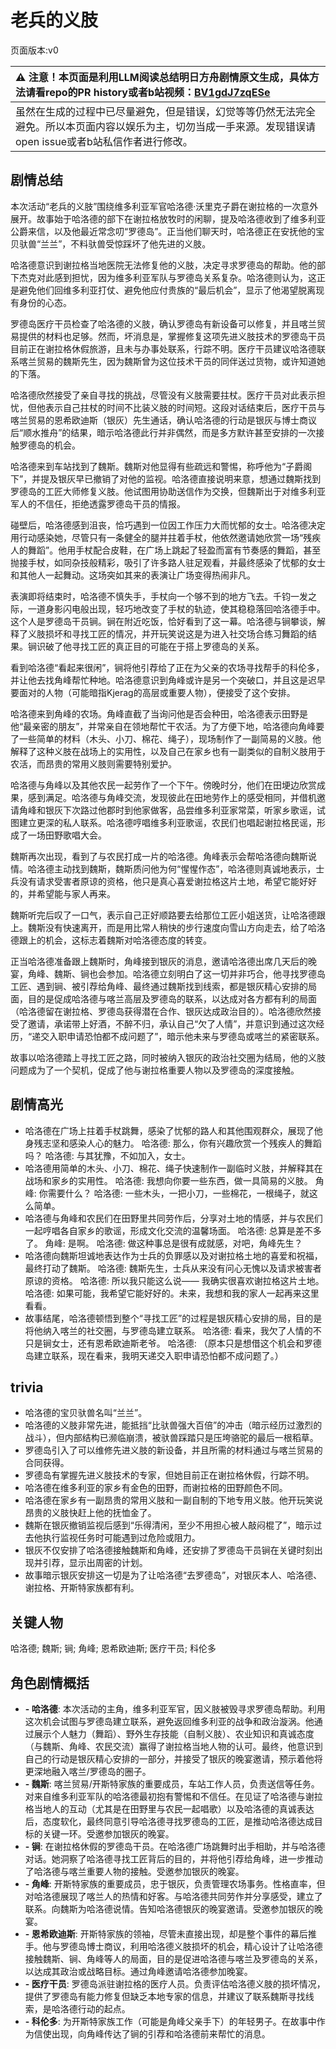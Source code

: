 # 老兵的义肢
页面版本:v0
 

| :warning: 注意！本页面是利用LLM阅读总结明日方舟剧情原文生成，具体方法请看repo的PR history或者b站视频：[BV1gdJ7zqESe](https://www.bilibili.com/video/BV1gdJ7zqESe/)         |
|:----------------------------|
| 虽然在生成的过程中已尽量避免，但是错误，幻觉等等仍然无法完全避免。所以本页面内容以娱乐为主，切勿当成一手来源。发现错误请open issue或者b站私信作者进行修改。|



## 剧情总结
本次活动“老兵的义肢”围绕维多利亚军官哈洛德·沃里克子爵在谢拉格的一次意外展开。故事始于哈洛德的部下在谢拉格放牧时的闲聊，提及哈洛德收到了维多利亚公爵来信，以及他最近常念叨“罗德岛”。正当他们聊天时，哈洛德正在安抚他的宝贝驮兽“兰兰”，不料驮兽受惊踩坏了他先进的义肢。

哈洛德意识到谢拉格当地医院无法修复他的义肢，决定寻求罗德岛的帮助。他的部下杰克对此感到担忧，因为维多利亚军队与罗德岛关系复杂。哈洛德则认为，这正是避免他们回维多利亚打仗、避免他应付贵族的“最后机会”，显示了他渴望脱离现有身份的心态。

罗德岛医疗干员检查了哈洛德的义肢，确认罗德岛有新设备可以修复，并且喀兰贸易提供的材料也足够。然而，坏消息是，掌握修复这项先进义肢技术的罗德岛干员目前正在谢拉格休假旅游，且未与办事处联系，行踪不明。医疗干员建议哈洛德联系喀兰贸易的魏斯先生，因为魏斯曾为这位技术干员的同伴送过货物，或许知道她的下落。

哈洛德欣然接受了亲自寻找的挑战，尽管没有义肢需要拄杖。医疗干员对此表示担忧，但他表示自己拄杖的时间不比装义肢的时间短。这段对话结束后，医疗干员与喀兰贸易的恩希欧迪斯（银灰）先生通话，确认哈洛德的行动是银灰与博士商议后“顺水推舟”的结果，暗示哈洛德此行并非偶然，而是多方默许甚至安排的一次接触罗德岛的机会。

哈洛德来到车站找到了魏斯。魏斯对他显得有些疏远和警惕，称呼他为“子爵阁下”，并提及银灰早已撤销了对他的监视。哈洛德直接说明来意，想通过魏斯找到罗德岛的工匠大师修复义肢。他试图用协助送信作为交换，但魏斯出于对维多利亚军人的不信任，拒绝透露罗德岛干员的情报。

碰壁后，哈洛德感到沮丧，恰巧遇到一位因工作压力大而忧郁的女士。哈洛德决定用行动感染她，尽管只有一条健全的腿并拄着手杖，他依然邀请她欣赏一场“残疾人的舞蹈”。他用手杖配合皮鞋，在广场上跳起了轻盈而富有节奏感的舞蹈，甚至抛接手杖，如同杂技般精彩，吸引了许多路人驻足观看，并最终感染了忧郁的女士和其他人一起舞动。这场突如其来的表演让广场变得热闹非凡。

表演即将结束时，哈洛德不慎失手，手杖向一个够不到的地方飞去。千钧一发之际，一道身影闪电般出现，轻巧地改变了手杖的轨迹，使其稳稳落回哈洛德手中。这个人是罗德岛干员锏。锏在附近吃饭，恰好看到了这一幕。哈洛德与锏攀谈，解释了义肢损坏和寻找工匠的情况，并开玩笑说这是为进入社交场合练习舞蹈的结果。锏识破了他寻找工匠的真正目的可能在于搭上罗德岛的关系。

看到哈洛德“看起来很闲”，锏将他引荐给了正在为父亲的农场寻找帮手的科伦多，并让他去找角峰帮忙种地。哈洛德意识到角峰或许是另一个突破口，并且这是迟早要面对的人物（可能暗指Kjerag的高层或重要人物），便接受了这个安排。

哈洛德来到角峰的农场。角峰直截了当询问他是否会种田，哈洛德表示田野是他“最亲密的朋友”，并常亲自在领地帮忙干农活。为了方便下地，哈洛德向角峰要了一些简单的材料（木头、小刀、棉花、绳子），现场制作了一副简易的义肢。他解释了这种义肢在战场上的实用性，以及自己在家乡也有一副类似的自制义肢用于农活，而昂贵的常用义肢则需要特别爱护。

哈洛德与角峰以及其他农民一起劳作了一个下午。傍晚时分，他们在田埂边欣赏成果，感到满足。哈洛德与角峰交流，发现彼此在田地劳作上的感受相同，并借机邀请角峰和银灰下次路过他郡时到他家做客，品尝维多利亚家常菜，听家乡歌谣，试图建立更深的私人联系。哈洛德哼唱维多利亚歌谣，农民们也唱起谢拉格民谣，形成了一场田野歌唱大会。

魏斯再次出现，看到了与农民打成一片的哈洛德。角峰表示会帮哈洛德向魏斯说情。哈洛德主动找到魏斯，魏斯质问他为何“惺惺作态”，哈洛德则真诚地表示，士兵没有请求受害者原谅的资格，他只是真心喜爱谢拉格这片土地，希望它能好好的，并希望能与家人再来。

魏斯听完后叹了一口气，表示自己正好顺路要去给那位工匠小姐送货，让哈洛德跟上。魏斯没有快速离开，而是用比常人稍快的步行速度向雪山方向走去，给了哈洛德跟上的机会，这标志着魏斯对哈洛德态度的转变。

正当哈洛德准备跟上魏斯时，角峰接到银灰的消息，邀请哈洛德出席几天后的晚宴，角峰、魏斯、锏也会参加。哈洛德立刻明白了这一切并非巧合，他寻找罗德岛工匠、遇到锏、被引荐给角峰、最终通过魏斯找到线索，都是银灰精心安排的局面，目的是促成哈洛德与喀兰高层及罗德岛的联系，以达成对各方都有利的局面（哈洛德留在谢拉格、罗德岛获得潜在合作、银灰达成政治目的）。哈洛德欣然接受了邀请，承诺带上好酒，不醉不归，承认自己“欠了人情”，并意识到通过这次经历，“递交入职申请恐怕都不成问题了”，暗示他未来与罗德岛或喀兰的紧密联系。

故事以哈洛德踏上寻找工匠之路，同时被纳入银灰的政治社交圈为结局，他的义肢问题成为了一个契机，促成了他与谢拉格重要人物以及罗德岛的深度接触。
## 剧情高光
- 哈洛德在广场上拄着手杖跳舞，感染了忧郁的路人和其他围观群众，展现了他身残志坚和感染人心的魅力。
  哈洛德: 那么，你有兴趣欣赏一个残疾人的舞蹈吗？
  哈洛德: 与其犹豫，不如加入，女士。
- 哈洛德用简单的木头、小刀、棉花、绳子快速制作一副临时义肢，并解释其在战场和家乡的实用性。
  哈洛德: 我想向你要一些东西，做一具简易的义肢。
  角峰: 你需要什么？
  哈洛德: 一些木头，一把小刀，一些棉花，一根绳子，就这么简单。
- 哈洛德与角峰和农民们在田野里共同劳作后，分享对土地的情感，并与农民们一起哼唱各自家乡的歌谣，形成文化交流的温馨场面。
  哈洛德: 总算是差不多了。
  角峰: 是啊。
  哈洛德: 做这种事总是很有成就感，对吧，角峰先生？
- 哈洛德向魏斯坦诚地表达作为士兵的负罪感以及对谢拉格土地的喜爱和祝福，最终打动了魏斯。
  哈洛德: 魏斯先生，士兵从来没有问心无愧以及请求被害者原谅的资格。
  哈洛德: 所以我只能这么说—— 我确实很喜欢谢拉格这片土地。
  哈洛德: 如果可能，我希望它能好好的。未来，我想和我的家人一起再来这里看看。
- 故事结尾，哈洛德顿悟到整个“寻找工匠”的过程是银灰精心安排的局，目的是将他纳入喀兰的社交圈，与罗德岛建立联系。
  哈洛德: 看来，我欠了人情的不只是锏女士，还有恩希欧迪斯老爷。
  哈洛德: （原本只是想借这个机会和罗德岛建立联系，现在看来，我明天递交入职申请恐怕都不成问题了。）
## trivia
- 哈洛德的宝贝驮兽名叫“兰兰”。
- 哈洛德的义肢非常先进，能抵挡“比驮兽强大百倍”的冲击（暗示经历过激烈的战斗），但内部结构已濒临崩溃，被驮兽踩踏只是压垮骆驼的最后一根稻草。
- 罗德岛引入了可以维修先进义肢的新设备，并且所需的材料通过与喀兰贸易的合同获得。
- 罗德岛有掌握先进义肢技术的专家，但她目前正在谢拉格休假，行踪不明。
- 哈洛德在维多利亚的家乡有金色的田野，而谢拉格的田野颜色不同。
- 哈洛德在家乡有一副昂贵的常用义肢和一副自制的下地专用义肢。他开玩笑说昂贵的义肢快赶上他的抚恤金了。
- 魏斯在银灰撤销监视后感到“乐得清闲，至少不用担心被人敲闷棍了”，暗示过去他执行监视任务时可能遇到过危险或阻力。
- 银灰不仅安排了哈洛德接触魏斯和角峰，还安排了罗德岛干员锏在关键时刻出现并引荐，显示出周密的计划。
- 故事暗示银灰安排这一切是为了让哈洛德“去罗德岛”，对银灰本人、哈洛德、谢拉格、开斯特家族都有利。
## 关键人物
哈洛德; 魏斯; 锏; 角峰; 恩希欧迪斯; 医疗干员; 科伦多
## 角色剧情概括
-   **- 哈洛德**: 本次活动的主角，维多利亚军官，因义肢被毁寻求罗德岛帮助。利用这次机会试图与罗德岛建立联系，避免返回维多利亚的战争和政治漩涡。他通过展示个人魅力（舞蹈）、野外生存技能（自制义肢）、农业知识和真诚态度（与魏斯、角峰、农民交流）赢得了谢拉格当地人物的认可。最终，他意识到自己的行动是银灰精心安排的一部分，并接受了银灰的晚宴邀请，预示着他将更深地融入喀兰/罗德岛的圈子。
-   **- 魏斯**: 喀兰贸易/开斯特家族的重要成员，车站工作人员，负责送信等任务。对来自维多利亚军队的哈洛德最初抱有警惕和不信任。在见证了哈洛德与谢拉格当地人的互动（尤其是在田野里与农民一起唱歌）以及哈洛德的真诚表达后，态度软化，最终同意引导哈洛德寻找罗德岛的工匠，是推动哈洛德达成目标的关键一环。受邀参加银灰的晚宴。
-   **- 锏**: 在谢拉格休假的罗德岛干员。在哈洛德广场跳舞时出手相助，并与哈洛德对话。她洞察了哈洛德寻找工匠背后的目的，并将他引荐给角峰，进一步推动了哈洛德与喀兰重要人物的接触。受邀参加银灰的晚宴。
-   **- 角峰**: 开斯特家族的重要成员，忠于银灰，负责管理农场事务。性格直率，但对哈洛德展现了喀兰人的热情和好客。与哈洛德共同劳作并分享感受，建立了联系。向魏斯为哈洛德说情。告知哈洛德银灰的晚宴邀请。受邀参加银灰的晚宴。
-   **- 恩希欧迪斯**: 开斯特家族的领袖，尽管未直接出现，却是整个事件的幕后推手。他与罗德岛博士商议，利用哈洛德义肢损坏的机会，精心设计了让哈洛德接触魏斯、锏、角峰等人的局面，目的是促进哈洛德与喀兰及罗德岛的关系，以达成其政治或战略目标。通过角峰邀请哈洛德参加晚宴。
-   **- 医疗干员**: 罗德岛派驻谢拉格的医疗人员。负责评估哈洛德义肢的损坏情况，提供了罗德岛有能力修复但缺乏本地专家的信息，并建议了联系魏斯寻找线索，是哈洛德行动的起点。
-   **- 科伦多**: 为开斯特家族工作（可能是角峰父亲手下）的年轻男子。在故事中作为信使出现，向角峰传达了锏的引荐和哈洛德前来帮忙的消息。